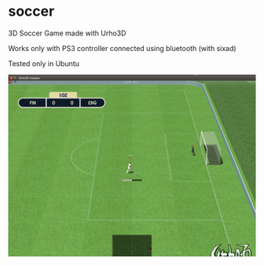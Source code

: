 # soccer

3D Soccer Game made with Urho3D

Works only with PS3 controller connected using bluetooth (with sixad)

Tested only in Ubuntu

![Soccer Game Screenshot](./soccer-screenshot.png)
